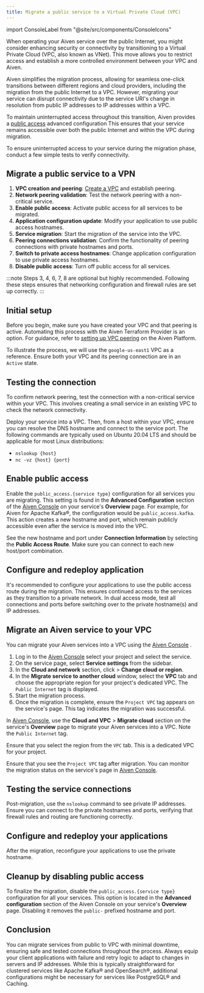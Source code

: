 ```yaml
---
title: Migrate a public service to a Virtual Private Cloud (VPC)
---
```


import ConsoleLabel from "@site/src/components/ConsoleIcons"

When operating your Aiven service over the public Internet, you might consider enhancing security or connectivity by transitioning to a Virtual Private Cloud (VPC, also known as VNet).
This move allows you to
restrict access and establish a more controlled environment between your
VPC and Aiven.

Aiven simplifies the migration process, allowing for seamless one-click
transitions between different regions and cloud providers, including the
migration from the public Internet to a VPC. However, migrating your
service can disrupt connectivity due to the service URI's change in
resolution from public IP addresses to IP addresses within a VPC.

To maintain uninterrupted access throughout this transition, Aiven
provides a
[public access](/docs/platform/howto/public-access-in-vpc) advanced configuration
This ensures that your service
remains accessible over both the public Internet and within the VPC
during migration.

To ensure uninterrupted access to your service during the migration
phase, conduct a few simple tests to verify connectivity.

## Migrate a public service to a VPN

1.  **VPC creation and peering**:
    [Create a VPC](/docs/platform/howto/manage-project-vpc) and establish peering.
1.  **Network peering validation**: Test the network peering with a
    non-critical service.
1.  **Enable public access**: Activate public access for all services to
    be migrated.
1.  **Application configuration update**: Modify your application to use
    public access hostnames.
1.  **Service migration**: Start the migration of the service into the
    VPC.
1.  **Peering connections validation**: Confirm the functionality of
    peering connections with private hostnames and ports.
1.  **Switch to private access hostnames**: Change application
    configuration to use private access hostnames.
1.  **Disable public access**: Turn off public access for all services.

:::note
Steps 3, 4, 6, 7, 8 are optional but highly recommended. Following these
steps ensures that networking configuration and firewall rules are set
up correctly.
:::

## Initial setup

Before you begin, make sure you have created your VPC and that peering
is active. Automating this process with the Aiven Terraform Provider is an option. For
guidance, refer to
[setting up VPC peering](/docs/platform/howto/manage-project-vpc#create-a-project-vpc) on the Aiven Platform.

To illustrate the process, we will use the `google-us-east1` VPC as a
reference. Ensure both your VPC and its peering connection are in an
`Active` state.

## Testing the connection

To confirm network peering, test the connection with a non-critical
service within your VPC. This involves creating a small service in an
existing VPC to check the network connectivity.

Deploy your service into a VPC. Then, from a host within your VPC,
ensure you can resolve the DNS hostname and connect to the service port.
The following commands are typically used on Ubuntu 20.04 LTS and should
be applicable for most Linux distributions:

-   `nslookup {host}`
-   `nc -vz {host} {port}`

## Enable public access

Enable the `public_access.{service type}` configuration for all services
you are migrating. This setting is found in the **Advanced
Configuration** section of the [Aiven
Console](https://console.aiven.io/) on your service's **Overview**
page. For example, for Aiven for Apache Kafka®, the configuration would
be `public_access.kafka`. This action creates a new hostname and port,
which remain publicly accessible even after the service is moved into
the VPC.

See the new hostname and port under **Connection Information**
by selecting the **Public Access Route**. Make sure you can connect to
each new host/port combination.

## Configure and redeploy application

It's recommended to configure your applications to use the public
access route during the migration. This ensures continued access to the
services as they transition to a private network. In dual access mode,
test all connections and ports before switching over to the private
hostname(s) and IP addresses.

## Migrate an Aiven service to your VPC

You can migrate your Aiven services into a VPC using the [Aiven
Console](https://console.aiven.io/) .

1.  Log in to the [Aiven Console](https://console.aiven.io/) select your
    project and select the service.
1.  On the service page, select **Service settings** from the sidebar.
1.  In the **Cloud and network** section, click
    <ConsoleLabel name="actions"/> > **Change cloud or region**.
1.  In the **Migrate service to another cloud** window, select the
    **VPC** tab and choose the appropriate region for your project's
    dedicated VPC. The `Public Internet` tag is displayed.
1.  Start the migration process.
1.  Once the migration is complete, ensure the
    `Project VPC` tag appears on the service's page. This tag indicates the migration
    was successful.

In [Aiven Console](https://console.aiven.io/), use the **Cloud and VPC** >
**Migrate cloud** section on the service's **Overview** page to
migrate your Aiven services into a VPC. Note the `Public Internet` tag.

Ensure that you select the region from the `VPC` tab. This is a
dedicated VPC for your project.

Ensure that you see the `Project VPC` tag after migration. You can
monitor the migration status on the service's page in [Aiven
Console](https://console.aiven.io/).

## Testing the service connections

Post-migration, use the `nslookup` command to see private IP addresses.
Ensure you can connect to the private hostnames and ports, verifying
that firewall rules and routing are functioning correctly.

## Configure and redeploy your applications

After the migration, reconfigure your applications to use the private
hostname.

## Cleanup by disabling public access

To finalize the migration, disable the `public_access.{service type}`
configuration for all your services. This option is located in the
**Advanced configuration** section of the Aiven Console on your
service's **Overview** page. Disabling it removes the `public-`
prefixed hostname and port.

## Conclusion

You can migrate services from public to VPC
with minimal downtime, ensuring safe and tested connections throughout
the process. Always equip your client applications with failure and
retry logic to adapt to changes in servers and IP addresses. While this
is typically straightforward for clustered services like Apache Kafka®
and OpenSearch®, additional configurations might be necessary for
services like PostgreSQL® and Caching.
